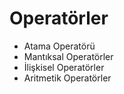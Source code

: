 # Operatörler

- Atama Operatörü
- Mantıksal Operatörler
- İlişkisel Operatörler
- Aritmetik Operatörler

